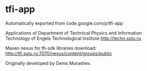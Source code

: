 # tfi-app
Automatically exported from code.google.com/p/tfi-app

Applications of Department of Technical Physics and Information Technology
of Engels Technological Institute http://techn.sstu.ru

Maven nexus for tfi-sdk libraries download: http://tfi.sstu.ru:7070/nexus/content/groups/public

Originally developed by Denis Murashev.
